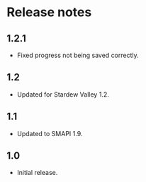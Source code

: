# Release notes
## 1.2.1
* Fixed progress not being saved correctly.

## 1.2
* Updated for Stardew Valley 1.2.

## 1.1
* Updated to SMAPI 1.9.

## 1.0
* Initial release.
